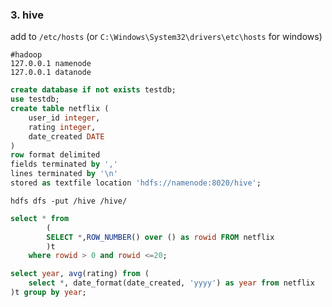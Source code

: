 ### 3. hive

add to `/etc/hosts` (or `C:\Windows\System32\drivers\etc\hosts` for windows)

```
#hadoop
127.0.0.1 namenode
127.0.0.1 datanode
```

```sql
create database if not exists testdb;
use testdb;
create table netflix (
    user_id integer,
    rating integer,
    date_created DATE
) 
row format delimited 
fields terminated by ',' 
lines terminated by '\n' 
stored as textfile location 'hdfs://namenode:8020/hive';
```

```hdfs dfs -put /hive /hive/```

```sql
select * from 
        (
        SELECT *,ROW_NUMBER() over () as rowid FROM netflix
        )t 
    where rowid > 0 and rowid <=20;
```

```sql
select year, avg(rating) from (
    select *, date_format(date_created, 'yyyy') as year from netflix
)t group by year;
```

